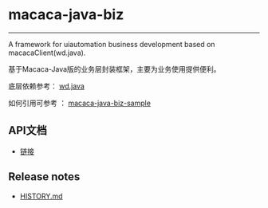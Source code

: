 # macaca-java-biz

---

A framework for uiautomation business development based on macacaClient(wd.java).

基于Macaca-Java版的业务层封装框架，主要为业务使用提供便利。

底层依赖参考： [wd.java](//github.com/macacajs/wd.java)

如何引用可参考 ： [macaca-java-biz-sample](//github.com/macaca-sample/macaca-java-biz-sample)

## API文档

- [链接](//macaca-sample.github.io/macaca-java-biz-framework/)

## Release notes

- [HISTORY.md](./HISTORY.md)
